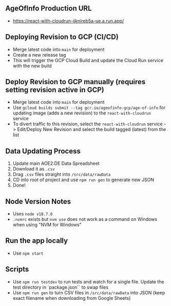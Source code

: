 ## AgeOfInfo Production URL

- https://react-with-cloudrun-ijknireb5a-ue.a.run.app/

## Deploying Revision to GCP (CI/CD)

- Merge latest code into `main` for deployment
- Create a new release tag
- This will trigger the GCP Cloud Build and update the Cloud Run service with the new build

## Deploy Revision to GCP manually (requires setting revision active in GCP)

- Merge latest code into `main` for deployment
- Use `gcloud builds submit --tag gcr.io/ageofinfo-gcp/age-of-info` for updating image (adds a new revision) to the `react-with-cloudrun` service
- To divert traffic to this revision, select the `react-with-cloudrun` service -> Edit/Deploy New Revision and select the build tagged (latest) from the list

## Data Updating Process

1. Update main AOE2:DE Data Spreadsheet
2. Download it as `.csv`
3. Drag `.csv` files straight into `/src/data/rawData`
4. CD into root of project and use `npm run gen` to generate new JSON
5. Done!

## Node Version Notes

- Uses `node v18.7.0`
- `.nvmrc` exists but `nvm use` does not work as a command on Windows when using "NVM for Windows"

## Run the app locally

- Use `npm start`

## Scripts

- Use `npm run testdev` to run tests and watch for a single file. Update the test directory in `package.json`` to swap files
- Use `npm run gen` to turn CSV files in `/src/data/rawData` into JSON (keep exact filename when downloading from Google Sheets)

